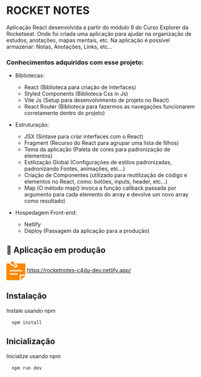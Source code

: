 # ROCKET NOTES

Aplicação React desenvolvida a partir do módulo 9 do Curso Explorer da Rocketseat. Onde foi criada uma aplicação para ajudar na organização de estudos, anotações, mapas mentais, etc. Na aplicação é possível armazenar: Notas, Anotações, Links, etc...

### Conhecimentos adquiridos com esse projeto:

- Bibliotecas:

  - React (Biblioteca para criação de interfaces)
  - Styled Components (Biblioteca Css in Js)
  - Vite Js (Setup para desenvolvimento de projeto no React)
  - React Router (Biblioteca para fazermos as navegações funcionarem corretamente dentro do projeto)

- Estruturação:

  - JSX (Sintaxe para criar interfaces com o React)
  - Fragment (Recurso do React para agrupar uma lista de filhos)
  - Tema da aplicação (Paleta de cores para padronização de elementos)
  - Estilização Global (Configurações de estilos padronizadas, padronizando Fontes, animações, etc...)
  - Criação de Componentes (utilizado para reutilização de código e elementos no React, como: botões, inputs, header, etc...)
  - Map (O método map() invoca a função callback passada por argumento para cada elemento do array e devolve um novo array como resultado)

- Hospedagem Front-end:

  - Netlify
  - Deploy (Passagem da aplicação para a produção)

## 🔗 Aplicação em produção  
<img align=center  height="50" width="50" src="./public/vite.svg" href="https://rocketnotes-c4du-dev.netlify.app/"/> https://rocketnotes-c4du-dev.netlify.app/


## Instalação

Instale usando npm

```bash
  npm install
```

## Inicialização

Inicialize usando npm

```bash
  npm run dev
```
